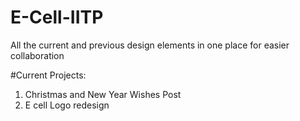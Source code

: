 # E-Cell-IITP
All the current and previous design elements in one place for easier collaboration

#Current Projects:

1) Christmas and New Year Wishes Post
2) E cell Logo redesign

